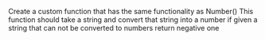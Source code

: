 Create a custom function that has the same functionality as Number()
This function should take a string and convert that string into a number 
if given a string that can not be converted to numbers return negative one